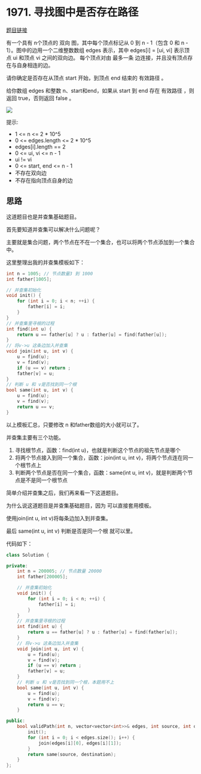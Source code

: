 
# 1971. 寻找图中是否存在路径 

[题目链接](https://leetcode.cn/problems/find-if-path-exists-in-graph/)

有一个具有 n个顶点的 双向 图，其中每个顶点标记从 0 到 n - 1（包含 0 和 n - 1）。图中的边用一个二维整数数组 edges 表示，其中 edges[i] = [ui, vi] 表示顶点 ui 和顶点 vi 之间的双向边。 每个顶点对由 最多一条 边连接，并且没有顶点存在与自身相连的边。

请你确定是否存在从顶点 start 开始，到顶点 end 结束的 有效路径 。

给你数组 edges 和整数 n、start和end，如果从 start 到 end 存在 有效路径 ，则返回 true，否则返回 false 。


![](https://code-thinking-1253855093.file.myqcloud.com/pics/20220705101442.png) 


提示:

* 1 <= n <= 2 * 10^5
* 0 <= edges.length <= 2 * 10^5
* edges[i].length == 2
* 0 <= ui, vi <= n - 1
* ui != vi
* 0 <= start, end <= n - 1
* 不存在双向边
* 不存在指向顶点自身的边

## 思路

这道题目也是并查集基础题目。

首先要知道并查集可以解决什么问题呢？

主要就是集合问题，两个节点在不在一个集合，也可以将两个节点添加到一个集合中。

这里整理出我的并查集模板如下：

```CPP
int n = 1005; // 节点数量3 到 1000
int father[1005];

// 并查集初始化
void init() {
    for (int i = 0; i < n; ++i) {
        father[i] = i;
    }
}
// 并查集里寻根的过程
int find(int u) {
    return u == father[u] ? u : father[u] = find(father[u]);
}
// 将v->u 这条边加入并查集
void join(int u, int v) {
    u = find(u);
    v = find(v);
    if (u == v) return ;
    father[v] = u;
}
// 判断 u 和 v是否找到同一个根
bool same(int u, int v) {
    u = find(u);
    v = find(v);
    return u == v;
}
```

以上模板汇总，只要修改 n 和father数组的大小就可以了。

并查集主要有三个功能。

1. 寻找根节点，函数：find(int u)，也就是判断这个节点的祖先节点是哪个
2. 将两个节点接入到同一个集合，函数：join(int u, int v)，将两个节点连在同一个根节点上
3. 判断两个节点是否在同一个集合，函数：same(int u, int v)，就是判断两个节点是不是同一个根节点

简单介绍并查集之后，我们再来看一下这道题目。

为什么说这道题目是并查集基础题目，因为 可以直接套用模板。 

使用join(int u, int v)将每条边加入到并查集。 

最后 same(int u, int v) 判断是否是同一个根 就可以里。 

代码如下： 

```c++ 
class Solution {

private:
    int n = 200005; // 节点数量 20000 
    int father[200005];

    // 并查集初始化
    void init() {
        for (int i = 0; i < n; ++i) {
            father[i] = i;
        }
    }
    // 并查集里寻根的过程
    int find(int u) {
        return u == father[u] ? u : father[u] = find(father[u]);
    }
    // 将v->u 这条边加入并查集
    void join(int u, int v) {
        u = find(u);
        v = find(v);
        if (u == v) return ;
        father[v] = u;
    }
    // 判断 u 和 v是否找到同一个根，本题用不上
    bool same(int u, int v) {
        u = find(u);
        v = find(v);
        return u == v;
    }

public:
    bool validPath(int n, vector<vector<int>>& edges, int source, int destination) {
        init(); 
        for (int i = 0; i < edges.size(); i++) {
            join(edges[i][0], edges[i][1]); 
        }
        return same(source, destination);
    }
};
```
